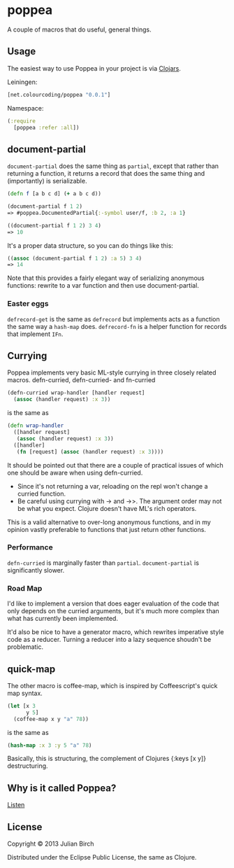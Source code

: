 # poppea

A couple of macros that do useful, general things.

## Usage

The easiest way to use Poppea in your project is via
[Clojars](http://clojars.org/net.colourcoding/poppea).

Leiningen:

```clj
[net.colourcoding/poppea "0.0.1"]
```

Namespace:

```clj
(:require
  [poppea :refer :all])
```

## document-partial

`document-partial` does the same thing as `partial`, except that
rather than returning a function, it returns a record that does
the same thing and (importantly) is serializable.

```clj
(defn f [a b c d] (+ a b c d))

(document-partial f 1 2)
=> #poppea.DocumentedPartial{:-symbol user/f, :b 2, :a 1}

((document-partial f 1 2) 3 4)
=> 10
```

It's a proper data structure, so you can do things like this:

```clj
((assoc (document-partial f 1 2) :a 5) 3 4)
=> 14
```

Note that this provides a fairly elegant way of serializing
anonymous functions: rewrite to a var function and then use
document-partial.

### Easter eggs

`defrecord-get` is the same as `defrecord` but implements acts as
a function the same way a `hash-map` does.  `defrecord-fn` is a
helper function for records that implement `IFn`.

## Currying

Poppea implements very basic ML-style currying in three closely related macros.  defn-curried, defn-curried- and fn-curried

```clj
(defn-curried wrap-handler [handler request]
  (assoc (handler request) :x 3))
```

is the same as

```clj
(defn wrap-handler
  ([handler request]
   (assoc (handler request) :x 3))
  ([handler]
   (fn [request] (assoc (handler request) :x 3))))
```

It should be pointed out that there are a couple of practical issues of which one should be aware when using defn-curried.

 * Since it's not returning a var, reloading on the repl won't change a curried function.
 * Be careful using currying with -> and ->>.  The argument order may not be what you expect.  Clojure doesn't have ML's rich operators.

This is a valid alternative to over-long anonymous functions, and
in my opinion vastly preferable to functions that just return
other functions.

### Performance

`defn-curried` is marginally faster than `partial`.  `document-partial` is significantly slower.

### Road Map

I'd like to implement a version that does eager evaluation of the code that only depends on the curried arguments, but it's much more complex than what has currently been implemented.

It'd also be nice to have a generator macro, which rewrites imperative style code as a reducer.  Turning a reducer into a lazy sequence shoudn't be problematic.

## quick-map

The other macro is coffee-map, which is inspired by Coffeescript's quick map syntax.

```clj
(let [x 3
      y 5]
  (coffee-map x y "a" 78))
```

is the same as

```clj
(hash-map :x 3 :y 5 "a" 78)
```

Basically, this is structuring, the complement of Clojures {:keys [x y]} destructuring.

## Why is it called Poppea?

[Listen](http://www.youtube.com/watch?v=ijDi-2RADX0)

## License

Copyright © 2013 Julian Birch

Distributed under the Eclipse Public License, the same as Clojure.
